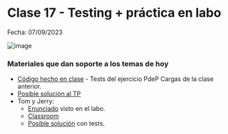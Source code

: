 # Clase 17 - Testing + práctica en labo

Fecha: 07/09/2023

![image](https://github.com/pdepjm/bitacoras/assets/48812037/c0549494-77a4-4b36-8abe-00e48bb70960)

### Materiales que dan soporte a los temas de hoy

- [Código hecho en clase](https://github.com/pdepjm/2023-o-clase-16/blob/master/src/tests.wtest) - Tests del ejercicio PdeP Cargas de la clase anterior.
- [Posible solución al TP](https://github.com/pdepjm/bitacoras/blob/main/2023/assets/tp-o-solucion.md)
- Tom y Jerry:
  - [Enunciado](https://docs.google.com/document/u/1/d/e/2PACX-1vSnqJAzxJ8oF32h8eM6kUCA-5SlcyrKIZR4OFWYC2zM7Qag6XdzCypHrOQznrEtZPDqScZxhBbIhZ5I/pub) visto en el labo.
  - [Classroom](https://classroom.github.com/a/sjLhNgYl)
  - [Posible solución](https://github.com/pdepjm/2023-o-tom-y-jerry-solucion/) con tests.
